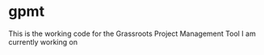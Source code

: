 # gpmt
This is the working code for the Grassroots Project Management Tool I am currently working on
